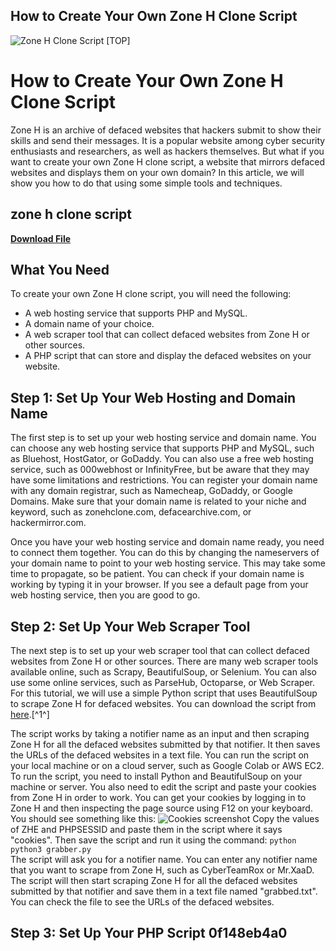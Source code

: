 ## How to Create Your Own Zone H Clone Script

 
![Zone H Clone Script \[TOP\]](https://helpx.adobe.com/content/dam/help/en/after-effects/using/keyboard-shortcuts-reference/keyboard-shortcut-UI.png.img.png)

 
# How to Create Your Own Zone H Clone Script
 
Zone H is an archive of defaced websites that hackers submit to show their skills and send their messages. It is a popular website among cyber security enthusiasts and researchers, as well as hackers themselves. But what if you want to create your own Zone H clone script, a website that mirrors defaced websites and displays them on your own domain? In this article, we will show you how to do that using some simple tools and techniques.
 
## zone h clone script


[**Download File**](https://www.google.com/url?q=https%3A%2F%2Fbytlly.com%2F2tLDmN&sa=D&sntz=1&usg=AOvVaw21sHNExy6loX6irmDCJQ2G)

 
## What You Need
 
To create your own Zone H clone script, you will need the following:
 
- A web hosting service that supports PHP and MySQL.
- A domain name of your choice.
- A web scraper tool that can collect defaced websites from Zone H or other sources.
- A PHP script that can store and display the defaced websites on your website.

## Step 1: Set Up Your Web Hosting and Domain Name
 
The first step is to set up your web hosting service and domain name. You can choose any web hosting service that supports PHP and MySQL, such as Bluehost, HostGator, or GoDaddy. You can also use a free web hosting service, such as 000webhost or InfinityFree, but be aware that they may have some limitations and restrictions. You can register your domain name with any domain registrar, such as Namecheap, GoDaddy, or Google Domains. Make sure that your domain name is related to your niche and keyword, such as zonehclone.com, defacearchive.com, or hackermirror.com.
 
Once you have your web hosting service and domain name ready, you need to connect them together. You can do this by changing the nameservers of your domain name to point to your web hosting service. This may take some time to propagate, so be patient. You can check if your domain name is working by typing it in your browser. If you see a default page from your web hosting service, then you are good to go.
 
## Step 2: Set Up Your Web Scraper Tool
 
The next step is to set up your web scraper tool that can collect defaced websites from Zone H or other sources. There are many web scraper tools available online, such as Scrapy, BeautifulSoup, or Selenium. You can also use some online services, such as ParseHub, Octoparse, or Web Scraper. For this tutorial, we will use a simple Python script that uses BeautifulSoup to scrape Zone H for defaced websites. You can download the script from [here](https://github.com/L1nu-X/Zone-H-Archive-Grabber).[^1^]
 
The script works by taking a notifier name as an input and then scraping Zone H for all the defaced websites submitted by that notifier. It then saves the URLs of the defaced websites in a text file. You can run the script on your local machine or on a cloud server, such as Google Colab or AWS EC2. To run the script, you need to install Python and BeautifulSoup on your machine or server. You also need to edit the script and paste your cookies from Zone H in order to work. You can get your cookies by logging in to Zone H and then inspecting the page source using F12 on your keyboard. You should see something like this:
 ![Cookies screenshot](https://prnt.sc/0r55H7PLZ6aS) 
Copy the values of ZHE and PHPSESSID and paste them in the script where it says "cookies". Then save the script and run it using the command:
  ```python python3 grabber.py ```  
The script will ask you for a notifier name. You can enter any notifier name that you want to scrape from Zone H, such as CyberTeamRox or Mr.XaaD. The script will then start scraping Zone H for all the defaced websites submitted by that notifier and save them in a text file named "grabbed.txt". You can check the file to see the URLs of the defaced websites.
 
## Step 3: Set Up Your PHP Script 0f148eb4a0
